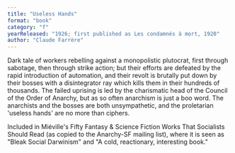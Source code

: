 ```yaml
---
title: "Useless Hands"
format: "book"
category: "f"
yearReleased: "1926; first published as Les condamnés à mort, 1920"
author: "Claude Farrère"
---
```

Dark tale of workers rebelling against a monopolistic  plutocrat, first through sabotage, then through strike action; but their efforts  are defeated by the rapid introduction of automation, and their revolt is  brutally put down by their bosses with a disintegrator ray which kills them in  their hundreds of thousands. The failed uprising is led by the charismatic head  of the Council of the Order of Anarchy, but as so often anarchism is just a boo  word. The anarchists and the bosses are both unsympathetic, and the proletarian  'useless hands' are no more than ciphers.

Included in Miéville's Fifty Fantasy & Science Fiction  Works That Socialists Should Read (as copied to the Anarchy-SF mailing list),  where it is seen as "Bleak Social Darwinism" and "A cold, reactionary,  interesting book."
 
